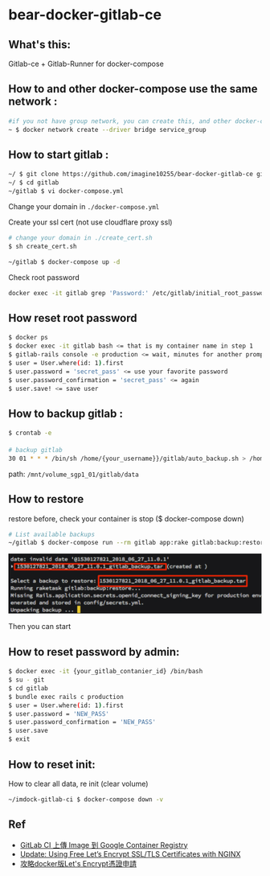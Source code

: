 bear-docker-gitlab-ce
====================================================

## What's this:

Gitlab-ce + Gitlab-Runner for docker-compose


## How to and other docker-compose use the same network :

```bash
#if you not have group network, you can create this, and other docker-compose use this network setting
~ $ docker network create --driver bridge service_group
```

## How to start gitlab :

```bash
~/ $ git clone https://github.com/imagine10255/bear-docker-gitlab-ce gitlab
~/ $ cd gitlab
~/gitlab $ vi docker-compose.yml

```
Change your domain in `./docker-compose.yml`


Create your ssl cert (not use cloudflare proxy ssl)
```bash
# change your domain in ./create_cert.sh
$ sh create_cert.sh 
```

```bash
~/gitlab $ docker-compose up -d
```

Check root password
```bash
docker exec -it gitlab grep 'Password:' /etc/gitlab/initial_root_password
```

## How reset root password

```bash
$ docker ps
$ docker exec -it gitlab bash <= that is my container name in step 1
$ gitlab-rails console -e production <= wait, minutes for another prompt to come
$ user = User.where(id: 1).first
$ user.password = 'secret_pass' <= use your favorite password
$ user.password_confirmation = 'secret_pass' <= again
$ user.save! <= save user
```

## How to backup gitlab :

```bash
$ crontab -e

# backup gitlab
30 01 * * * /bin/sh /home/{your_username}}/gitlab/auto_backup.sh > /home/{your_username}/services/gitlab/cronlog.txt 2>&1
```

path: `/mnt/volume_sgp1_01/gitlab/data`


## How to restore

restore before, check your container is stop ($ docker-compose down)

```bash
# List available backups
~/gitlab $ docker-compose run --rm gitlab app:rake gitlab:backup:restore
```
<img src="./assets/gitlab-backup.webp"/>

Then you can start


## How to reset password by admin:

```bash
$ docker exec -it {your_gitlab_contanier_id} /bin/bash
$ su - git
$ cd gitlab
$ bundle exec rails c production
$ user = User.where(id: 1).first
$ user.password = 'NEW_PASS'
$ user.password_confirmation = 'NEW_PASS'
$ user.save
$ exit
```


## How to reset init:

How to clear all data, re init (clear volume)

```bash
~/imdock-gitlab-ci $ docker-compose down -v
```



## Ref
- [GitLab CI 上傳 Image 到 Google Container Registry](https://ithelp.ithome.com.tw/articles/10266998)
- [Update: Using Free Let’s Encrypt SSL/TLS Certificates with NGINX](https://www.nginx.com/blog/using-free-ssltls-certificates-from-lets-encrypt-with-nginx/)
- [攻略docker版Let's Encrypt憑證申請](https://www.ccc.tc/article/letsencrypt)